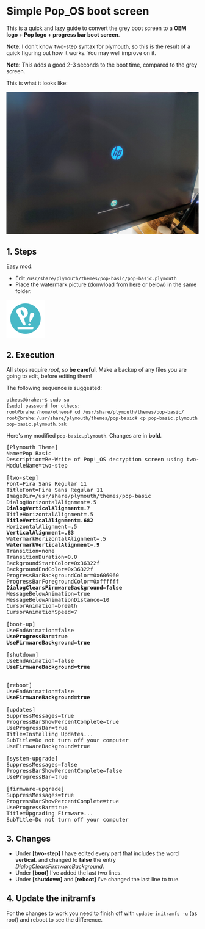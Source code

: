 # Simple Pop_OS boot screen

This is a quick and lazy guide to convert the grey boot screen to a **OEM logo + Pop logo + progress bar boot screen**. 

**Note**: I don't know two-step syntax for plymouth, so this is the result of a quick figuring out how it works. You may well improve on it.

**Note**: This adds a good 2-3 seconds to the boot time, compared to the grey screen.

This is what it looks like:

![Boot Screen](../assets/bootscreen.jpg)

## 1. Steps
Easy mod:
* Edit ```/usr/share/plymouth/themes/pop-basic/pop-basic.plymouth```
* Place the watermark picture (donwload from [here](https://github.com/spxak1/weywot/blob/main/assets/watermark.png) or below) in the same folder.

![Pop Logo](../assets/watermark.png)

## 2. Execution
All steps require *root*, so **be careful**. Make a backup of any files you are going to edit, before editing them!

The following sequence is suggested:
~~~
otheos@brahe:~$ sudo su
[sudo] password for otheos: 
root@brahe:/home/otheos# cd /usr/share/plymouth/themes/pop-basic/
root@brahe:/usr/share/plymouth/themes/pop-basic# cp pop-basic.plymouth pop-basic.plymouth.bak
~~~

Here's my modified ```pop-basic.plymouth```. Changes are in **bold**.

<pre>
[Plymouth Theme]
Name=Pop Basic
Description=Re-Write of Pop!_OS decryption screen using two-step rather than pl>
ModuleName=two-step

[two-step]
Font=Fira Sans Regular 11
TitleFont=Fira Sans Regular 11
ImageDir=/usr/share/plymouth/themes/pop-basic
DialogHorizontalAlignment=.5
<b>DialogVerticalAlignment=.7</b>
TitleHorizontalAlignment=.5
<b>TitleVerticalAlignment=.682</b>
HorizontalAlignment=.5
<b>VerticalAlignment=.83</b>
WatermarkHorizontalAlignment=.5
<b>WatermarkVerticalAlignment=.9</b>
Transition=none
TransitionDuration=0.0
BackgroundStartColor=0x36322f
BackgroundEndColor=0x36322f
ProgressBarBackgroundColor=0x606060
ProgressBarForegroundColor=0xffffff
<b>DialogClearsFirmwareBackground=false</b>
MessageBelowAnimation=true
MessageBelowAnimationDistance=10
CursorAnimation=breath
CursorAnimationSpeed=7

[boot-up]
UseEndAnimation=false
<b>UseProgressBar=true</b>
<b>UseFirmwareBackground=true</b>

[shutdown]
UseEndAnimation=false
<b>UseFirmwareBackground=true</b>


[reboot]
UseEndAnimation=false
<b>UseFirmwareBackground=true</b>

[updates]
SuppressMessages=true
ProgressBarShowPercentComplete=true
UseProgressBar=true
Title=Installing Updates...
SubTitle=Do not turn off your computer
UseFirmwareBackground=true

[system-upgrade]
SuppressMessages=false
ProgressBarShowPercentComplete=false
UseProgressBar=true

[firmware-upgrade]
SuppressMessages=true
ProgressBarShowPercentComplete=true
UseProgressBar=true
Title=Upgrading Firmware...
SubTitle=Do not turn off your computer
</pre>

## 3. Changes

* Under **[two-step]** I have edited every part that includes the word **vertical**. and changed to **false** the entry *DialogClearsFirmwareBackground*.
* Under **[boot]** I've added the last two lines.
* Under **[shutdown]** and **[reboot]** i've changed the last line to true.

## 4. Update the initramfs

For the changes to work you need to finish off with ```update-initramfs -u``` (as root) and reboot to see the difference.



